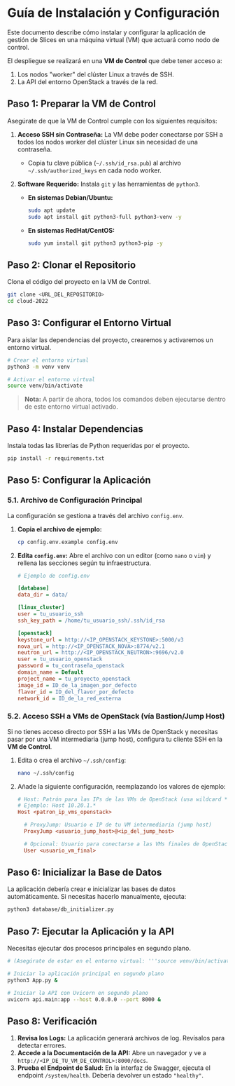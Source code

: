 # Guía de Instalación y Configuración

Este documento describe cómo instalar y configurar la aplicación de gestión de Slices en una máquina virtual (VM) que actuará como nodo de control.

El despliegue se realizará en una **VM de Control** que debe tener acceso a:
1.  Los nodos "worker" del clúster Linux a través de SSH.
2.  La API del entorno OpenStack a través de la red.

## Paso 1: Preparar la VM de Control

Asegúrate de que la VM de Control cumple con los siguientes requisitos:

1.  **Acceso SSH sin Contraseña:** La VM debe poder conectarse por SSH a todos los nodos worker del clúster Linux sin necesidad de una contraseña.
    *   Copia tu clave pública (`~/.ssh/id_rsa.pub`) al archivo `~/.ssh/authorized_keys` en cada nodo worker.

2.  **Software Requerido:** Instala `git` y las herramientas de `python3`.

    *   **En sistemas Debian/Ubuntu:**
        ```bash
        sudo apt update
        sudo apt install git python3-full python3-venv -y
        ```
    *   **En sistemas RedHat/CentOS:**
        ```bash
        sudo yum install git python3 python3-pip -y
        ```

## Paso 2: Clonar el Repositorio

Clona el código del proyecto en la VM de Control.

```bash
git clone <URL_DEL_REPOSITORIO>
cd cloud-2022
```

## Paso 3: Configurar el Entorno Virtual

Para aislar las dependencias del proyecto, crearemos y activaremos un entorno virtual.

```bash
# Crear el entorno virtual
python3 -m venv venv

# Activar el entorno virtual
source venv/bin/activate
```
> **Nota:** A partir de ahora, todos los comandos deben ejecutarse dentro de este entorno virtual activado.

## Paso 4: Instalar Dependencias

Instala todas las librerías de Python requeridas por el proyecto.

```bash
pip install -r requirements.txt
```

## Paso 5: Configurar la Aplicación

### 5.1. Archivo de Configuración Principal

La configuración se gestiona a través del archivo `config.env`.

1.  **Copia el archivo de ejemplo:**
    ```bash
    cp config.env.example config.env
    ```

2.  **Edita `config.env`:** Abre el archivo con un editor (como `nano` o `vim`) y rellena las secciones según tu infraestructura.

    ```ini
    # Ejemplo de config.env

    [database]
    data_dir = data/

    [linux_cluster]
    user = tu_usuario_ssh
    ssh_key_path = /home/tu_usuario_ssh/.ssh/id_rsa

    [openstack]
    keystone_url = http://<IP_OPENSTACK_KEYSTONE>:5000/v3
    nova_url = http://<IP_OPENSTACK_NOVA>:8774/v2.1
    neutron_url = http://<IP_OPENSTACK_NEUTRON>:9696/v2.0
    user = tu_usuario_openstack
    password = tu_contraseña_openstack
    domain_name = Default
    project_name = tu_proyecto_openstack
    image_id = ID_de_la_imagen_por_defecto
    flavor_id = ID_del_flavor_por_defecto
    network_id = ID_de_la_red_externa
    ```

### 5.2. Acceso SSH a VMs de OpenStack (vía Bastion/Jump Host)

Si no tienes acceso directo por SSH a las VMs de OpenStack y necesitas pasar por una VM intermediaria (jump host), configura tu cliente SSH en la **VM de Control**.

1.  Edita o crea el archivo `~/.ssh/config`:
    ```bash
    nano ~/.ssh/config
    ```

2.  Añade la siguiente configuración, reemplazando los valores de ejemplo:

    ```ini
    # Host: Patrón para las IPs de las VMs de OpenStack (usa wildcard *)
    # Ejemplo: Host 10.20.1.*
    Host <patron_ip_vms_openstack>

      # ProxyJump: Usuario e IP de tu VM intermediaria (jump host)
      ProxyJump <usuario_jump_host>@<ip_del_jump_host>

      # Opcional: Usuario para conectarse a las VMs finales de OpenStack
      User <usuario_vm_final>
    ```

## Paso 6: Inicializar la Base de Datos

La aplicación debería crear e inicializar las bases de datos automáticamente. Si necesitas hacerlo manualmente, ejecuta:

```bash
python3 database/db_initializer.py
```

## Paso 7: Ejecutar la Aplicación y la API

Necesitas ejecutar dos procesos principales en segundo plano.

```bash
# (Asegúrate de estar en el entorno virtual: '''source venv/bin/activate''')

# Iniciar la aplicación principal en segundo plano
python3 App.py &

# Iniciar la API con Uvicorn en segundo plano
uvicorn api.main:app --host 0.0.0.0 --port 8000 &
```

## Paso 8: Verificación

1.  **Revisa los Logs:** La aplicación generará archivos de log. Revísalos para detectar errores.
2.  **Accede a la Documentación de la API:** Abre un navegador y ve a `http://<IP_DE_TU_VM_DE_CONTROL>:8000/docs`.
3.  **Prueba el Endpoint de Salud:** En la interfaz de Swagger, ejecuta el endpoint `/system/health`. Debería devolver un estado `"healthy"`.